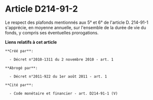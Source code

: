 # Article D214-91-2

Le respect des plafonds mentionnés aux 5° et 6° de l'article D. 214-91-1 s'apprécie, en moyenne annuelle, sur l'ensemble de
la durée de vie du fonds, y compris ses éventuelles prorogations.

**Liens relatifs à cet article**

	**Créé par**:

	  - Décret n°2010-1311 du 2 novembre 2010 - art. 1

	**Abrogé par**:

	  - Décret n°2011-922 du 1er août 2011 - art. 1

	**Cité par**:

	  - Code monétaire et financier - art. D214-91-1 (V)
